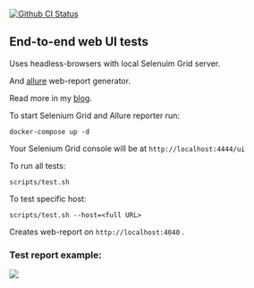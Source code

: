 [![Github CI Status](https://github.com/andgineer/e2e-tests/workflows/ci/badge.svg)](https://github.com/andgineer/e2e-tests/actions)
## End-to-end web UI tests

Uses headless-browsers with local Selenuim Grid server.

And [allure](https://github.com/allure-framework/allure2) web-report generator.

Read more in my [blog](https://sorokin.engineer/posts/en/e2e_tests.html).

To start Selenium Grid and Allure reporter run:

    docker-compose up -d

Your Selenium Grid console will be at `http://localhost:4444/ui`

To run all tests:

    scripts/test.sh

To test specific host:

    scripts/test.sh --host=<full URL>

Creates web-report on `http://localhost:4040` . 

### Test report example:

![](/img/allure-report.png)
